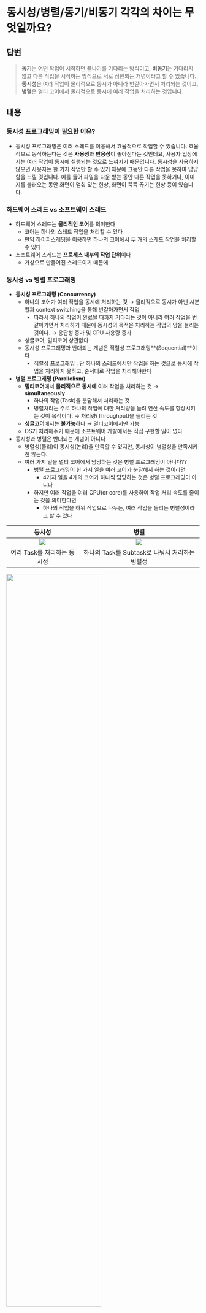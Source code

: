 # 동시성/병렬/동기/비동기 각각의 차이는 무엇일까요?	

## 답변

> **동기**는 어떤 작업이 시작하면 끝나기를 기다리는 방식이고, **비동기**는 기다리지 않고 다른 작업을 시작하는 방식으로 서로 상반되는 개념이라고 할 수 있습니다.  
**동시성**은 여러 작업이 물리적으로 동시가 아니라 번갈아가면서 처리되는 것이고, **병렬**은 멀티 코어에서 물리적으로 동시에 여러 작업을 처리하는 것입니다.
>

## 내용

### 동시성 프로그래밍이 필요한 이유?

- 동시성 프로그래밍은 여러 스레드를 이용해서 효율적으로 작업할 수 있습니다. 효율적으로 동작하는다는 것은 **사용성**과 **반응성**이 좋아진다는 것인데요, 사용자 입장에서는 여러 작업이 동시에 실행되는 것으로 느껴지기 때문입니다. 동시성을 사용하지 않으면 사용자는 한 가지 작업만 할 수 있기 때문에 그동안 다른 작업을 못하여 답답함을 느낄 것입니다. 예를 들어 파일을 다운 받는 동안 다른 작업을 못하거나, 이미지를 불러오는 동안 화면이 멈춰 있는 현상, 화면이 뚝뚝 끊기는 현상 등이 있습니다.

### 하드웨어 스레드 vs 소프트웨어 스레드

- 하드웨어 스레드는 **물리적인 코어**를 의미한다
    - 코어는 하나의 스레드 작업을 처리할 수 있다
    - 만약 하이퍼스레딩을 이용하면 하나의 코어에서 두 개의 스레드 작업을 처리할 수 있다
- 소프트웨어 스레드는 **프로세스 내부의 작업 단위**이다
    - 가상으로 만들어진 스레드이기 때문에
    

### 동시성 vs 병렬 프로그래밍

- **동시성 프로그래밍 (Concurrency)**
    - 하나의 코어가 여러 작업을 동시에 처리하는 것 → 물리적으로 동시가 아닌 시분할과 context switching을 통해 번갈아가면서 작업
        - 따라서 하나의 작업이 완료될 때까지 기다리는 것이 아니라 여러 작업을 번갈아가면서 처리하기 때문에 동시성의 목적은 처리하는 작업의 양을 늘리는 것이다. → 응답성 증가 및 CPU 사용량 증가
    - 싱글코어, 멀티코어 상관없다
    - 동시성 프로그래밍과 반대되는 개념은 직렬성 프로그래밍**(Sequential)**이다
        - 직렬성 프로그래밍 : 단 하나의 스레드에서만 작업을 하는 것으로 동시에 작업을 처리하지 못하고, 순서대로 작업을 처리해야한다
- **병렬 프로그래밍 (Parallelism)**
    - **멀티코어**에서 **물리적으로 동시에** 여러 작업을 처리하는 것 → **simultaneously**
        - 하나의 작업(Task)을 분담해서 처리하는 것
        - 병렬처리는 주로 하나의 작업에 대한 처리량을 늘려 연산 속도를 향상시키는 것이 목적이다. → 처리량(Throughput)을 늘리는 것
    - **싱글코어**에서는 **불가능**하다 → 멀티코어에서만 가능
    - OS가 처리해주기 때문에 소프트웨어 개발에서는 직접 구현할 일이 없다
- 동시성과 병렬은 반대되는 개념이 아니다
    - 병렬성(물리)이 동시성(논리)을 만족할 수 있지만, 동시성이 병렬성을 만족시키진 않는다.
    - 여러 가지 일을 멀티 코어에서 담당하는 것은 병렬 프로그래밍이 아니다??
        - 병렬 프로그래밍이 한 가지 일을 여러 코어가 분담해서 하는 것이라면
            - 4가지 일을 4개의 코어가 하나씩 담당하는 것은 병렬 프로그래밍이 아니다
        - 하지만 여러 작업을 여러 CPU(or core)를 사용하여 작업 처리 속도를 줄이는 것을 의미한다면
            - 하나의 작업을 하위 작업으로 나누든, 여러 작업을 돌리든 병렬성이라고 할 수 있다

|동시성|병렬|
|:---:|:---:|
| <img src=https://user-images.githubusercontent.com/31722496/199961449-b2a59165-891d-4bf4-a412-630b3d848264.png> | <img src=https://user-images.githubusercontent.com/31722496/199961510-1f7b7b63-04c2-40ba-8f07-f723f60cd829.png>|
|여러 Task를 처리하는 동시성|하나의 Task를 Subtask로 나눠서 처리하는 병렬성|

<img src=https://user-images.githubusercontent.com/31722496/199961983-83581ec9-2352-40b5-9fad-706a0b5e22fe.png width=70%>

### 동기 vs 비동기

- 동기 : 어떤 작업을 시작하면 끝나기를 기다리는 방식
- 비동기 : 작업이 끝나기를 기다리지 않고 다음 작업을 시작할 수 있는 방식

**실행 종료 시점을 알 수 있는가?**

- 동기 : 작업의 종료를 기다리기 때문에 종료 이후에 할 일을 정할 수 있다
- 비동기 : 언제 작업이 끝나는지 알 수 없다

<img src=https://user-images.githubusercontent.com/31722496/199962407-42c181dc-82a7-48cb-9337-5df8162a3836.png width=70%>

### 동시성, 병렬, 동기, 비동기의 개념은 어떤 상관관계를 가지는가?

- 동기와 비동기는 반대되는 개념이라고 할 수 있다
- 하지만 동시성과 병렬은 반대되는 개념이 아니다
- **동시성**의 반대는 **직렬성**
- 그래서 병렬과 동시성은 동시에 활용할 수 있고, 병렬에서 직렬 또는 싱글에서 동시성을 활용할 수도 있다
- 동시성에서 동기/비동기로 처리하거나, 병렬에서 동기/비동기로 처리가 가능하다

<img src=https://user-images.githubusercontent.com/31722496/199962584-c112bca4-c455-4bfb-98d4-01b1dc037448.png>


||싱글 스레드|멀티 스레드|
|:---:|:---:|:---:|
|동기|<img src=https://user-images.githubusercontent.com/31722496/199962602-ceea559d-6328-4313-bb51-5387201dd04c.png>직렬성|<img src=https://user-images.githubusercontent.com/31722496/199962632-60515601-0790-44a6-ae57-693db05e76e7.png>병렬성|
|비동기|<img src=https://user-images.githubusercontent.com/31722496/199962620-a4d0363e-2608-4bce-8532-6b4d31526d07.png>동시성|<img src=https://user-images.githubusercontent.com/31722496/199962642-5e5029c6-f8db-4080-bb2b-f23d43f120d7.png>동시성, 병렬성|

<img src=https://user-images.githubusercontent.com/31722496/199962683-f5cae1ef-b85d-4954-a319-5287a592ce54.png width=70%>

## 추가 질문

### 인터럽트는 동기인가 비동기인가?

- I/O 관련 인터럽트 같은 경우는 I/O 관련 작업이 완료돼서 인터럽트가 발생하기까지 다른 작업을 하기 때문에 비동기 방식이고,
시스템콜은 작업을 하다가 내가 필요해서 커널에 요청하고 처리가 끝나기까지 기다리기 때문에 동기 방식이다.
- 이 외에도 divide by zero, debug breakpoint 등은 CPU가 해당 명령을 실행하는 과정에서 잠시 멈추게 동작하는 부분이므로 동기식 인터럽트이다.

<img src=https://user-images.githubusercontent.com/31722496/199963697-53a05f7c-22c1-4f81-a11c-b5db0e433eb7.png width=70%>

- **동기식 입출력**
    - 입출력 요청 후 입출력 작업이 완료된 후에 사용자 프로그램에 제어가 넘어감
    - 구현 방법 1
        - 입출력이 끝날 때까지 CPU를 낭비시킴
        - 매시점 하나의 입출력만 일어날 수 있음
    - 구현 방법 2
        - 입출력이 완료될 때까지 해당 프로그램에게서 CPU를 빼앗음
        - 입출력 처리를 기다리는 줄에 그 프로그램을 줄 세움
        - 다른 프로그램에게 CPU를 줌
    - 보통 읽기 작업에 적합
        - ex) 디스크에서 어떤 데이터를 읽어온 후 작업을 수행하는 경우
- **비동기식 입출력**
    - 입출력이 시작된 후 입출력 작업이 끝나기를 기다리지 않고 사용자 프로그램에 제어가 즉시 넘어감
    - 쓰기 작업에 적합
        - ex) 데이터를 저장/수정하거나 화면에 출력하기 위해 데이터를 보내고나서 다음 작업 진행
- 두 방식 모두 입출력의 완료는 **인터럽트**로 알려준다.
- CPU를 점유하고 있는지와는 상관이 없다
    - **다음 명령어를 바로 실행할 수 있는가**의 차이이다.

### Multiprocessing vs Parallel processing

- Multiprocessing
    - 한 컴퓨터 시스템 내에 CPU가 여러 개 존재
- Parallel processing
    - 프로그램을 더 짧은 시간 안에 실행할 목적으로 하나의 프로그램 명령어를 여러 프로세서(or 코어)로 나누어 처리하는 것

[https://stackoverflow.com/questions/18841095/comparison-between-multiprocessing-and-parallel-processing](https://stackoverflow.com/questions/18841095/comparison-between-multiprocessing-and-parallel-processing)


## 참고 자료

[https://yagom.net/courses/동시성-프로그래밍-concurrency-programming/](https://yagom.net/courses/%eb%8f%99%ec%8b%9c%ec%84%b1-%ed%94%84%eb%a1%9c%ea%b7%b8%eb%9e%98%eb%b0%8d-concurrency-programming/)

[https://www.geeksforgeeks.org/difference-between-concurrency-and-parallelism/](https://www.geeksforgeeks.org/difference-between-concurrency-and-parallelism/)

[https://stackoverflow.com/questions/748175/asynchronous-vs-synchronous-execution-what-is-the-difference/49386140#49386140](https://stackoverflow.com/questions/748175/asynchronous-vs-synchronous-execution-what-is-the-difference/49386140#49386140)

[https://core.ewha.ac.kr/publicview/C0101020140314151238067290?vmode=f](https://core.ewha.ac.kr/publicview/C0101020140314151238067290?vmode=f)